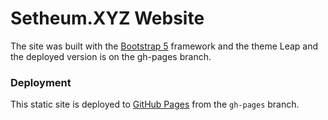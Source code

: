 # Setheum.XYZ Website
The site was built with the [Bootstrap 5](https://getbootstrap.com/) framework and the theme Leap and the deployed version is on the gh-pages branch.
### Deployment
This static site is deployed to [GitHub Pages](https://pages.github.com/) from the `gh-pages` branch.
